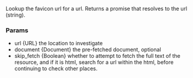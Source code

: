 Lookup the favicon url for a url. Returns a promise that resolves to the url (string).

### Params
* url {URL} the location to investigate
* document {Document} the pre-fetched document, optional
* skip_fetch {Boolean} whether to attempt to fetch the full text of the resource, and if it is html, search for a url within the html, before continuing to check other places.
